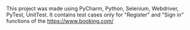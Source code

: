 This project was made using PyCharm, Python, Selenium, Webdriver, PyTest, UnitTest.
It contains test cases only for "Register" and "Sign in" functions of the https://www.booking.com/
